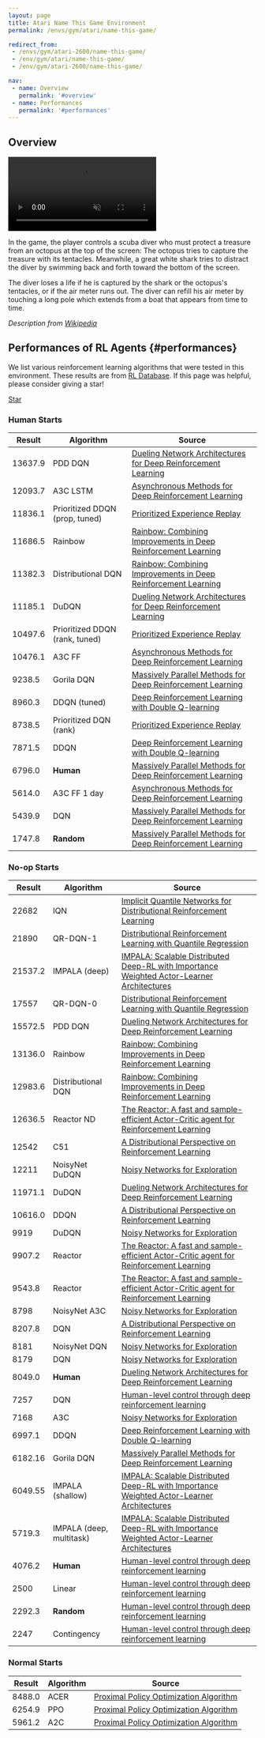 ```yaml
---
layout: page
title: Atari Name This Game Environment
permalink: /envs/gym/atari/name-this-game/

redirect_from:
 - /envs/gym/atari-2600/name-this-game/
 - /env/gym/atari/name-this-game/
 - /env/gym/atari-2600/name-this-game/

nav:
 - name: Overview
   permalink: '#overview'
 - name: Performances
   permalink: '#performances'
---
```



## Overview

<video autoplay muted loop controls>
  <source src="{{ 'assets/_pages/envs/gym/atari/name-this-game.mp4' | absolute_url }}" type="video/mp4">
</video>

In the game, the player controls a scuba diver who must protect a treasure from an octopus at the top of the screen: The octopus tries to capture the treasure with its tentacles. Meanwhile, a great white shark tries to distract the diver by swimming back and forth toward the bottom of the screen.

The diver loses a life if he is captured by the shark or the octopus's tentacles, or if the air meter runs out. The diver can refill his air meter by touching a long pole which extends from a boat that appears from time to time.

*Description from [Wikipedia](https://en.wikipedia.org/wiki/Name_This_Game)*


## Performances of RL Agents {#performances}

We list various reinforcement learning algorithms that were tested in this environment. These results are from [RL Database](https://github.com/seungjaeryanlee/rldb). If this page was helpful, please consider giving a star!

<!-- Place this tag where you want the button to render. -->
<a class="github-button" href="https://github.com/seungjaeryanlee/rldb" data-icon="octicon-star" data-size="large" data-show-count="true" aria-label="Star seungjaeryanlee/rldb on GitHub">Star</a>
<!-- Place this tag in your head or just before your close body tag. -->
<script async defer src="https://buttons.github.io/buttons.js"></script>

### Human Starts

| Result | Algorithm | Source |
|--------|-----------|--------|
| 13637.9 | PDD DQN | [Dueling Network Architectures for Deep Reinforcement Learning](https://arxiv.org/abs/1511.06581) |
| 12093.7 | A3C LSTM | [Asynchronous Methods for Deep Reinforcement Learning](https://arxiv.org/abs/1602.01783) |
| 11836.1 | Prioritized DDQN (prop, tuned) | [Prioritized Experience Replay](https://arxiv.org/abs/1511.05952) |
| 11686.5 | Rainbow | [Rainbow: Combining Improvements in Deep Reinforcement Learning](https://arxiv.org/abs/1710.02298) |
| 11382.3 | Distributional DQN | [Rainbow: Combining Improvements in Deep Reinforcement Learning](https://arxiv.org/abs/1710.02298) |
| 11185.1 | DuDQN | [Dueling Network Architectures for Deep Reinforcement Learning](https://arxiv.org/abs/1511.06581) |
| 10497.6 | Prioritized DDQN (rank, tuned) | [Prioritized Experience Replay](https://arxiv.org/abs/1511.05952) |
| 10476.1 | A3C FF | [Asynchronous Methods for Deep Reinforcement Learning](https://arxiv.org/abs/1602.01783) |
| 9238.5 | Gorila DQN | [Massively Parallel Methods for Deep Reinforcement Learning](https://arxiv.org/abs/1507.04296) |
| 8960.3 | DDQN (tuned) | [Deep Reinforcement Learning with Double Q-learning](https://arxiv.org/abs/1509.06461) |
| 8738.5 | Prioritized DQN (rank) | [Prioritized Experience Replay](https://arxiv.org/abs/1511.05952) |
| 7871.5 | DDQN | [Deep Reinforcement Learning with Double Q-learning](https://arxiv.org/abs/1509.06461) |
| 6796.0 | **Human** | [Massively Parallel Methods for Deep Reinforcement Learning](https://arxiv.org/abs/1507.04296) |
| 5614.0 | A3C FF 1 day | [Asynchronous Methods for Deep Reinforcement Learning](https://arxiv.org/abs/1602.01783) |
| 5439.9 | DQN | [Massively Parallel Methods for Deep Reinforcement Learning](https://arxiv.org/abs/1507.04296) |
| 1747.8 | **Random** | [Massively Parallel Methods for Deep Reinforcement Learning](https://arxiv.org/abs/1507.04296) |


### No-op Starts

| Result | Algorithm | Source |
|--------|-----------|--------|
| 22682 | IQN | [Implicit Quantile Networks for Distributional Reinforcement Learning](https://arxiv.org/abs/1806.06923) |
| 21890 | QR-DQN-1 | [Distributional Reinforcement Learning with Quantile Regression](https://arxiv.org/abs/1710.10044) |
| 21537.2 | IMPALA (deep) | [IMPALA: Scalable Distributed Deep-RL with Importance Weighted Actor-Learner Architectures](https://arxiv.org/abs/1802.01561) |
| 17557 | QR-DQN-0 | [Distributional Reinforcement Learning with Quantile Regression](https://arxiv.org/abs/1710.10044) |
| 15572.5 | PDD DQN | [Dueling Network Architectures for Deep Reinforcement Learning](https://arxiv.org/abs/1511.06581) |
| 13136.0 | Rainbow | [Rainbow: Combining Improvements in Deep Reinforcement Learning](https://arxiv.org/abs/1710.02298) |
| 12983.6 | Distributional DQN | [Rainbow: Combining Improvements in Deep Reinforcement Learning](https://arxiv.org/abs/1710.02298) |
| 12636.5 | Reactor ND | [The Reactor: A fast and sample-efficient Actor-Critic agent for Reinforcement Learning](https://arxiv.org/abs/1704.04651) |
| 12542 | C51 | [A Distributional Perspective on Reinforcement Learning](https://arxiv.org/abs/1707.06887) |
| 12211 | NoisyNet DuDQN | [Noisy Networks for Exploration](https://arxiv.org/abs/1706.10295) |
| 11971.1 | DuDQN | [Dueling Network Architectures for Deep Reinforcement Learning](https://arxiv.org/abs/1511.06581) |
| 10616.0 | DDQN | [A Distributional Perspective on Reinforcement Learning](https://arxiv.org/abs/1707.06887) |
| 9919 | DuDQN | [Noisy Networks for Exploration](https://arxiv.org/abs/1706.10295) |
| 9907.2 | Reactor | [The Reactor: A fast and sample-efficient Actor-Critic agent for Reinforcement Learning](https://arxiv.org/abs/1704.04651) |
| 9543.8 | Reactor | [The Reactor: A fast and sample-efficient Actor-Critic agent for Reinforcement Learning](https://arxiv.org/abs/1704.04651) |
| 8798 | NoisyNet A3C | [Noisy Networks for Exploration](https://arxiv.org/abs/1706.10295) |
| 8207.8 | DQN | [A Distributional Perspective on Reinforcement Learning](https://arxiv.org/abs/1707.06887) |
| 8181 | NoisyNet DQN | [Noisy Networks for Exploration](https://arxiv.org/abs/1706.10295) |
| 8179 | DQN | [Noisy Networks for Exploration](https://arxiv.org/abs/1706.10295) |
| 8049.0 | **Human** | [Dueling Network Architectures for Deep Reinforcement Learning](https://arxiv.org/abs/1511.06581) |
| 7257 | DQN | [Human-level control through deep reinforcement learning](https://arxiv.org/abs/1511.06581) |
| 7168 | A3C | [Noisy Networks for Exploration](https://arxiv.org/abs/1706.10295) |
| 6997.1 | DDQN | [Deep Reinforcement Learning with Double Q-learning](https://arxiv.org/abs/1509.06461) |
| 6182.16 | Gorila DQN | [Massively Parallel Methods for Deep Reinforcement Learning](https://arxiv.org/abs/1507.04296) |
| 6049.55 | IMPALA (shallow) | [IMPALA: Scalable Distributed Deep-RL with Importance Weighted Actor-Learner Architectures](https://arxiv.org/abs/1802.01561) |
| 5719.3 | IMPALA (deep, multitask) | [IMPALA: Scalable Distributed Deep-RL with Importance Weighted Actor-Learner Architectures](https://arxiv.org/abs/1802.01561) |
| 4076.2 | **Human** | [Human-level control through deep reinforcement learning](https://arxiv.org/abs/1802.01561) |
| 2500 | Linear | [Human-level control through deep reinforcement learning](https://arxiv.org/abs/1802.01561) |
| 2292.3 | **Random** | [Human-level control through deep reinforcement learning](https://arxiv.org/abs/1802.01561) |
| 2247 | Contingency | [Human-level control through deep reinforcement learning](https://arxiv.org/abs/1802.01561) |


### Normal Starts

| Result | Algorithm | Source |
|--------|-----------|--------|
| 8488.0 | ACER | [Proximal Policy Optimization Algorithm](https://arxiv.org/abs/1707.06347) |
| 6254.9 | PPO | [Proximal Policy Optimization Algorithm](https://arxiv.org/abs/1707.06347) |
| 5961.2 | A2C | [Proximal Policy Optimization Algorithm](https://arxiv.org/abs/1707.06347) |

